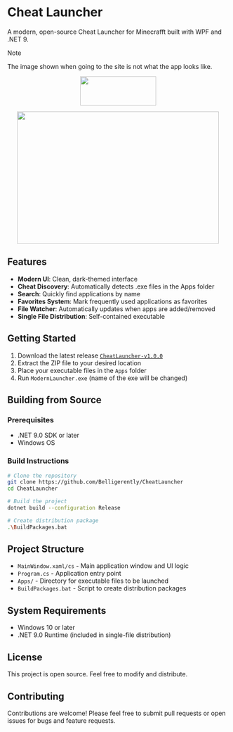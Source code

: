 # Cheat Launcher

A modern, open-source Cheat Launcher for Minecrafft built with WPF and .NET 9.

> [!NOTE]  
> The image shown when going to the site is not what the app looks like.

<p align="center">
  <img width="173" height="66" src="https://cdn.nest.rip/uploads/f0e8fdff-6775-42fd-bea3-fc630b57374d.png">
</p>

<p align="center">
  <img width="460" height="300" src="https://cdn.nest.rip/uploads/dc296ba4-3f69-4eee-a5a5-3b1732633f9a.png">
</p>

## Features

- **Modern UI**: Clean, dark-themed interface
- **Cheat Discovery**: Automatically detects .exe files in the Apps folder
- **Search**: Quickly find applications by name
- **Favorites System**: Mark frequently used applications as favorites
- **File Watcher**: Automatically updates when apps are added/removed
- **Single File Distribution**: Self-contained executable

## Getting Started

1. Download the latest release [`CheatLauncher-v1.0.0`](https://github.com/Belligerently/CheatLauncher/releases)
2. Extract the ZIP file to your desired location
3. Place your executable files in the `Apps` folder
4. Run `ModernLauncher.exe` (name of the exe will be changed)

## Building from Source

### Prerequisites
- .NET 9.0 SDK or later
- Windows OS

### Build Instructions
```bash
# Clone the repository
git clone https://github.com/Belligerently/CheatLauncher
cd CheatLauncher

# Build the project
dotnet build --configuration Release

# Create distribution package
.\BuildPackages.bat
```

## Project Structure

- `MainWindow.xaml/cs` - Main application window and UI logic
- `Program.cs` - Application entry point
- `Apps/` - Directory for executable files to be launched
- `BuildPackages.bat` - Script to create distribution packages

## System Requirements

- Windows 10 or later
- .NET 9.0 Runtime (included in single-file distribution)

## License

This project is open source. Feel free to modify and distribute.

## Contributing

Contributions are welcome! Please feel free to submit pull requests or open issues for bugs and feature requests.
